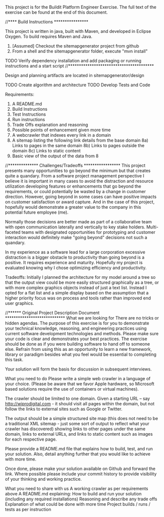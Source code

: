 This project is for the Buildit Platform Engineer Exercise.  The full 
text of the exercise can be found at the end of this document.

//**** Build Instructions ****************

This project is written in java, built with Maven, and developed in Eclipse Oxygen.
To build requires Maven and Java.
1) [Assumed] Checkout the sitemapgenerator project from github
2) From a shell and the sitemapgenerator folder, execute "mvn install"

TODO Verify dependency installation and add packaging or running instructions and a start script
//****************************************

Design and planning artifacts are located in sitemapgenerator/design

TODO Create algorithm and architecture
TODO Develop Tests and Code

Requirements:
1) A README.md
2) Build Instructions
3) Test Instructions
4) Run instructions
5) Trade Offs explanation and reasoning
6) Possible points of enhancement given more time
7) A webcrawler that indexes every link in a domain
8) A sitemap listing the following link details from the base domain
 8a) Links to pages in the same domain
 8b) Links to pages outside the domain
 8c) Links to static content 
9) Basic view of the output of the data from 8

//************** Challenges/Tradeoffs *****************
This project presents many opportunities to go beyond the minimum but that creates quite a quandary.
From a software project management perspective I believe it is important in many cases to avoid the 
distraction and resource utilization developing features or enhancements that go beyond the requirements,
 or could potentially be wasted by a change in customer direction.  However, going beyond in some cases
can have positive impacts on customer satisfaction or award capture.  And in the case of this project, 
hopefully would demonstrate a greater value to the company in this potential future employee (me).  

Normally those decisions are better made as part of a collaborative team with open communication laterally 
and vertically to key stake holders. Multi-faceted teams with designated opportunities for prototyping and 
customer interaction would definitely make "going beyond" decisions not such a quandary.

In my experience as a software lead for a large corporation excessive distraction is a bigger obstacle to
productivity than going beyond is a positive.  It requires experience and maturity.  Hopefully
my project is evaluated knowing why I chose optimizing efficiency and productivity.


Tradeoffs:
  Initially I planned the architecture for my model around a tree so that the output view could be more easily 
  structured graphically as a tree, or with more complex graphics objects instead of just a text list.  Instead 
  I opted for a flat list and a simple display based on the assumption that a higher priority focus was on process
  and tools rather than improved end user graphics.
  
  


//****** Original Project Description Document ****************************
What we are looking for
There are no tricks or hidden agendas. The purpose of this exercise is for you to demonstrate your technical knowledge, reasoning, and engineering practices using current software development technologies and methods. Please make sure your code is clear and demonstrates your best practices. The exercise should be done as if you were building software to hand off to someone else.  Refrain from using this as an opportunity to learn a new framework, library or paradigm besides what you feel would be essential to completing this task.

Your solution will form the basis for discussion in subsequent interviews.

What you need to do
Please write a simple web crawler in a language of your choice.  (Please be aware that we favor Apple hardware, so Microsoft based solutions require the use of containers or virtual machines).

The crawler should be limited to one domain. Given a starting URL – say http://wiprodigital.com - it should visit all pages within the domain, but not follow the links to external sites such as Google or Twitter.

The output should be a simple structured site map (this does not need to be a traditional XML sitemap - just some sort of output to reflect what your crawler has discovered) showing links to other pages under the same domain, links to external URLs, and links to static content such as images for each respective page.

Please provide a README.md file that explains how to build, test, and run your solution. Also, detail anything further that you would like to achieve with more time.

Once done, please make your solution available on Github and forward the link. Where possible please include your commit history to provide visibility of your thinking and working practice.

What you need to share with us
A working crawler as per requirements above
A README.md explaining:
How to build and run your solution (including any required installations)
Reasoning and describe any trade offs
Explanation of what could be done with more time
Project builds / runs / tests as per instruction